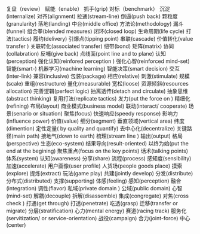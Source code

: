 复盘（review）
赋能（enable）
抓手(grip)
对标（benchmark）
沉淀(internalize)
对齐(alignment)
拉通(stream-line)
倒逼(push back)
颗粒度(granularity)
落地(landing)
中台(middle office)
方法论(methodology)
漏斗(funnel)
组合拳(blended measures)
闭环(closed loop)
生命周期(life cycle)
打法(tactics)
履约(delivery)
引爆点(tipping point)
串联(cascade)
价值转化(value transfer )
关联转化(associated transfer)
纽带(bond)
矩阵(matrix)
协同(collabration)
反哺(give back)
点线面(point line and to plane)
认知(perception)
强化认知(reinfored perception )
强化心智(reinforced mind-set)
智能(smart-)
机器学习(machine learning)
智能决策(smart decision)
交互(inter-link)
兼容(inclusive)
包装(package)
相应(relative)
刺激(stimulate)
规模(scale)
重组(restructure)
量化(measurable)
宽松(loose)
资源倾斜(resources allocation)
完善逻辑(perfect logic)
抽离透传(detach and circulate)
抽象思维(abstract thinking)
复用打法(replicate tactics)
发力(put the force on )
精细化(refining)
布局(layout)
商业模式(business model)
联动(interact/ cooperate)
场景(senario or situation)
聚焦(focus)
快速响应(speedy response)
影响力(influence power)
价值(value)
细分(segment)
垂直领域(vertical area)
纬度(dimention)
定性定量( by quality and quantify)
去中心化(decentralize)
关键路径(main path)
接地气(down to earth)
梳理(stream line )
输出(output)
格局(perspective)
生态(eco-system)
结果导向(result-oriented)
以终为始(put the end at the begining)
聚焦重点(focus on the key points)
话术(talking points)
体系(system)
认知(awareness)
分享(share)
流程(process)
感知度(sensibility)
加速(accelerate)
用户画像(user profile)
人货场(people goods place)
摸索(explore)
提炼(extract)
玩法(game play)
共建(jointly develop)
分发(distribute)
分布式(distributed)
支撑(supporting)
体感(feeling)
感知(perception)
融合(integration)
调性(flavor)
私域(private domain )
公域(public domain)
心智(mind-set)
解耦(decouple)
拆解(disassemble)
集成(congregate)
对焦(cross check )
打通(get through)
打透(penetrate)
吃透(grasp)
迁移(transfer or migrate)
分层(stratification)
心力(mental energy)
赛道(racing track)
服务化(servitization/ or service-orientation)
战役(campaign)
合力(joint-force)
中心(center)